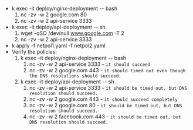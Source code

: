 - k exec -it deploy/nginx-deployment -- bash
  1. nc -zv -w 2 google.com 80
  2. nc -zv -w 2 api-service 3333
- k exec -it deploy/api-deployment -- sh
  1. wget -qSO /dev/null www.google.com -T 2
  2. nc -zv -w 2 api-service 3333
- k apply -f netpol1.yaml -f netpol2.yaml
- Verify the policies:
  1. k exec -it deploy/nginx-deployment -- bash
     1. nc -zv -w 2 api-service 3333 - `it should succeed`
     2. nc -zv -w 2 google.com 443 - `it should timed out even though the DNS resolutions should succeed.`
  2. k exec -it deploy/api-deployment -- sh
     1. nc -zv -w 2 api-service 3333 - `it should be timed out, but DNS resolution should succeed.`
     2. nc -zv -w 2 google.com 443 - `it should succeed completely`
     3. nc -zv -w 2 google.com 80 - `it should be timed out, but DNS resolution should succeed.`
     4. nc -zv -w 2 facebook.com 443 - `it should be timed out, but DNS resolution should succeed.`